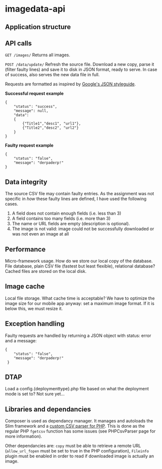 # imagedata-api

## Application structure ##

## API calls ##
`GET /images/`
Returns all images.

`POST /data/update/`
Refresh the source file. Download a new copy, parse it (filter faulty lines) and save it to disk in JSON format, ready to serve. In case of success, also serves the new data file in full.

Requests are formatted as inspired by [Google's JSON styleguide](https://google-styleguide.googlecode.com/svn/trunk/jsoncstyleguide.xml).

**Successful request example**
```
{
	"status": "success",
	"message": null,
	"data":
	{
		{"Title1","desc1", "url1"},
		{"Title2","desc2", "url2"}
	}
}
```
**Faulty request example**
```
{
	"status": "false",
	"message": "derpaderp!"
}
```

## Data integrity ##
The source CSV file may contain faulty entries. As the assignment was not specific in *how* these faulty lines are defined, I have used the following cases.
1. A field does not contain enough fields (i.e. less than 3)
2. A field contains too many fields (i.e. more than 3)
3. The name or URL fields are empty (description is optional).
4. The image is not valid: image could not be successfully downloaded or was not even an image at all

## Performance ##
Micro-framework usage. How do we store our local copy of the database. File database, plain CSV file (fastest but least flexible), relational database?
Cached files are stored on the local disk.

## Image cache ##
Local file storage. What cache time is acceptable? We have to optimize the image size for our mobile app anyway: set a maximum image format. If it is below this, we must resize it.

## Exception handling ##
Faulty requests are handled by returning a JSON object with status: error and a message:

```
{
	"status": "false",
	"message": "derpaderp!"
 }
```

## DTAP ##
Load a config.{deploymenttype}.php file based on what the deployment mode is set to? Not sure yet...

## Libraries and dependancies ##
Composer is used as dependancy manager. It manages and autoloads the Slim framework and a [custom CSV parser for PHP](https://github.com/kzykhys/PHPCsvParser). This is done as the regular PHP ```fgetcsv``` function has some issues (see PHPCsvParser page for more information).

Other dependancies are: ```copy``` must be able to retrieve a remote URL (```allow_url_fopen``` must be set to true in the PHP configuration), ```Fileinfo``` plugin must be enabled in order to read if downloaded image is actually an image.
